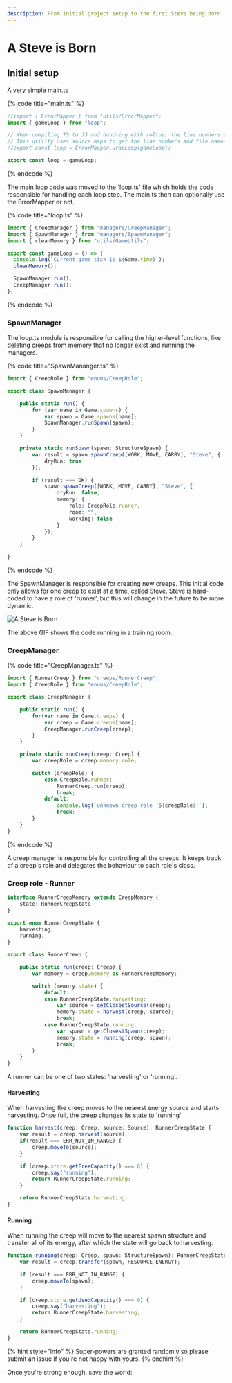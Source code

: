 ```yaml
---
description: From initial project setup to the first Steve being born
---
```


# A Steve is Born

## Initial setup

A very simple main.ts

{% code title="main.ts" %}
```typescript
//import { ErrorMapper } from "utils/ErrorMapper";
import { gameLoop } from "loop";

// When compiling TS to JS and bundling with rollup, the line numbers and file names in error messages change
// This utility uses source maps to get the line numbers and file names of the original, TS source code
//export const loop = ErrorMapper.wrapLoop(gameLoop);

export const loop = gameLoop;
```
{% endcode %}

The main loop code was moved to the 'loop.ts' file which holds the code responsible for handling each loop step. The main.ts then can optionally use the ErrorMapper or not.

{% code title="loop.ts" %}
```typescript
import { CreepManager } from "managers/CreepManager";
import { SpawnManager } from "managers/SpawnManager";
import { cleanMemory } from "utils/GameUtils";

export const gameLoop = () => {
  console.log(`Current game tick is ${Game.time}`);
  cleanMemory();

  SpawnManager.run();
  CreepManager.run();
};

```
{% endcode %}

### SpawnManager

The loop.ts module is responsible for calling the higher-level functions, like deleting creeps from memory that no longer exist and running the managers.

{% code title="SpawnMananger.ts" %}
```typescript
import { CreepRole } from "enums/CreepRole";

export class SpawnManager {

    public static run() {
        for (var name in Game.spawns) {
            var spawn = Game.spawns[name];
            SpawnManager.runSpawn(spawn);
        }
    }

    private static runSpawn(spawn: StructureSpawn) {
        var result = spawn.spawnCreep([WORK, MOVE, CARRY], "Steve", {
            dryRun: true
        });

        if (result === OK) {
            spawn.spawnCreep([WORK, MOVE, CARRY], "Steve", {
                dryRun: false,
                memory: {
                    role: CreepRole.runner,
                    room: "",
                    working: false
                }
            });
        }
    }

}

```
{% endcode %}

The SpawnManager is responsible for creating new creeps. This initial code only allows for one creep to exist at a time, called Steve. Steve is hard-coded to have a role of 'runner', but this will change in the future to be more dynamic.

![A Steve is Born](../.gitbook/assets/a-steve-is-born.gif)

The above GIF shows the code running in a training room. 

### CreepManager

{% code title="CreepManager.ts" %}
```typescript
import { RunnerCreep } from "creeps/RunnerCreep";
import { CreepRole } from "enums/CreepRole";

export class CreepManager {

    public static run() {
        for(var name in Game.creeps) {
            var creep = Game.creeps[name];
            CreepManager.runCreep(creep);
        }
    }

    private static runCreep(creep: Creep) {
        var creepRole = creep.memory.role;

        switch (creepRole) {
            case CreepRole.runner:
                RunnerCreep.run(creep);
                break;
            default:
                console.log(`unknown creep role '${creepRole}'`);
                break;
        }
    }
}

```
{% endcode %}

A creep manager is responsible for controlling all the creeps. It keeps track of a creep's role and delegates the behaviour to each role's class.

### Creep role - Runner

```typescript
interface RunnerCreepMemory extends CreepMemory {
    state: RunnerCreepState
}

export enum RunnerCreepState {
    harvesting,
    running,
}

export class RunnerCreep {

    public static run(creep: Creep) {
        var memory = creep.memory as RunnerCreepMemory;

        switch (memory.state) {
            default:
            case RunnerCreepState.harvesting:
                var source = getClosestSource(creep);
                memory.state = harvest(creep, source);
                break;
            case RunnerCreepState.running:
                var spawn = getClosestSpawn(creep);
                memory.state = running(creep, spawn);
                break;
        }
    }
}
```

A runner can be one of two states: 'harvesting' or 'running'. 

#### Harvesting

When harvesting the creep moves to the nearest energy source and starts harvesting. Once full, the creep changes its state to 'running'

```typescript
function harvest(creep: Creep, source: Source): RunnerCreepState {
    var result = creep.harvest(source);
    if(result === ERR_NOT_IN_RANGE) {
        creep.moveTo(source);
    }

    if (creep.store.getFreeCapacity() === 0) {
        creep.say("running");
        return RunnerCreepState.running;
    }

    return RunnerCreepState.harvesting;
}
```

#### Running

When running the creep will move to the nearest spawn structure and transfer all of its energy, after which the state will go back to harvesting.

```typescript
function running(creep: Creep, spawn: StructureSpawn): RunnerCreepState {
    var result = creep.transfer(spawn, RESOURCE_ENERGY);

    if (result === ERR_NOT_IN_RANGE) {
        creep.moveTo(spawn);
    }

    if (creep.store.getUsedCapacity() === 0) {
        creep.say("harvesting");
        return RunnerCreepState.harvesting;
    }

    return RunnerCreepState.running;
}
```

{% hint style="info" %}
 Super-powers are granted randomly so please submit an issue if you're not happy with yours.
{% endhint %}

Once you're strong enough, save the world:



